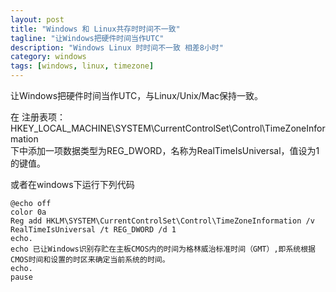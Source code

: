 ```yaml
---
layout: post
title: "Windows 和 Linux共存时时间不一致"
tagline: "让Windows把硬件时间当作UTC"
description: "Windows Linux 时时间不一致 相差8小时"
category: windows
tags: [windows, linux, timezone]
---
```



让Windows把硬件时间当作UTC，与Linux/Unix/Mac保持一致。

在 注册表项：HKEY_LOCAL_MACHINE\SYSTEM\CurrentControlSet\Control\TimeZoneInformation\
下中添加一项数据类型为REG_DWORD，名称为RealTimeIsUniversal，值设为1 的键值。

或者在windows下运行下列代码

	@echo off
	color 0a
	Reg add HKLM\SYSTEM\CurrentControlSet\Control\TimeZoneInformation /v RealTimeIsUniversal /t REG_DWORD /d 1
	echo.
	echo 已让Windows识别存贮在主板CMOS内的时间为格林威治标准时间（GMT）,即系统根据CMOS时间和设置的时区来确定当前系统的时间。
	echo.
	pause
	